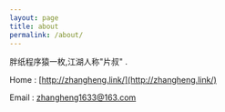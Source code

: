 ```yaml
---
layout: page
title: about
permalink: /about/
---
```


胖纸程序猿一枚,江湖人称"片叔" .

Home  : [http://zhangheng.link/](http://zhangheng.link/)

Email : zhangheng1633@163.com

